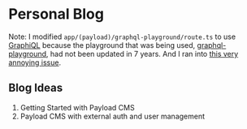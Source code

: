 # Personal Blog

Note: I modified `app/(payload)/graphql-playground/route.ts` to use [GraphiQL](https://github.com/graphql/graphiql/tree/main/packages/graphiql#readme) because the playground that was being used, [graphql-playground](https://www.npmjs.com/package/graphql-playground), had not been updated in 7 years. And I ran into [this very annoying issue](https://github.com/graphql/graphql-playground/issues/1429).

## Blog Ideas

1. Getting Started with Payload CMS
2. Payload CMS with external auth and user management